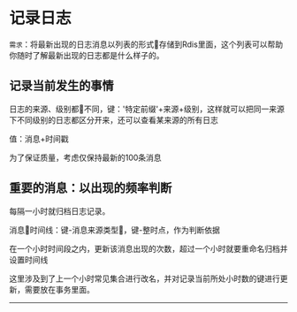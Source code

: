 #   记录日志

`需求`：将最新出现的日志消息以列表的形式存储到Rdis里面，这个列表可以帮助你随时了解最新出现的日志都是什么样子的。

##  记录当前发生的事情

日志的来源、级别都不同，键：'特定前缀'+来源+级别，这样就可以把同一来源下不同级别的日志都区分开来，还可以查看某来源的所有日志

值：消息+时间戳

为了保证质量，考虑仅保持最新的100条消息

##  重要的消息：以出现的频率判断

每隔一小时就归档日志记录。

消息时间线：键-消息来源类型，键-整时点，作为判断依据

在一个小时时间段之内，更新该消息出现的次数，超过一个小时就要重命名归档并设置时间线

这里涉及到了上一个小时常见集合进行改名，并对记录当前所处小时数的键进行更新，需要放在事务里面。

----
